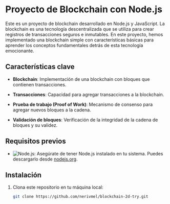 # Proyecto de Blockchain con Node.js

Este es un proyecto de blockchain desarrollado en Node.js y JavaScript. La blockchain es una tecnología descentralizada que se utiliza para crear registros de transacciones seguros e inmutables. En este proyecto, hemos implementado una blockchain simple con características básicas para aprender los conceptos fundamentales detrás de esta tecnología emocionante.

## Características clave

- **Blockchain**: Implementación de una blockchain con bloques que contienen transacciones.

- **Transacciones**: Capacidad para agregar transacciones a la blockchain.

- **Prueba de trabajo (Proof of Work)**: Mecanismo de consenso para agregar nuevos bloques a la cadena.

- **Validación de bloques**: Verificación de la integridad de la cadena de bloques y su validez.


## Requisitos previos

- ![Node.js]((https://github.com/nerivmel/blockchain-2d-try/blob/master/nodejs.png)): Asegúrate de tener Node.js instalado en tu sistema. Puedes descargarlo desde [nodejs.org](https://nodejs.org/).


## Instalación

1. Clona este repositorio en tu máquina local:

   ```bash
   git clone https://github.com/nerivmel/blockchain-2d-try.git

